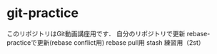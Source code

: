# git-practice
このリポジトリはGit動画講座用です．
自分のリポジトリで更新
rebase-practiceで更新(rebase conflict用)
rebase pull用
stash 練習用（2st）
